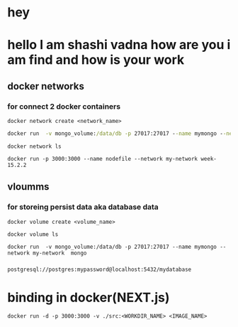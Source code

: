 # hey
# hello I am shashi vadna how are you i am find and how is your work
## docker networks
### for connect 2 docker containers 


```
docker network create <network_name>
```

```cmd
docker run  -v mongo_volume:/data/db -p 27017:27017 --name mymongo --network my-network  mongo
```

```
docker network ls
```

```
docker run -p 3000:3000 --name nodefile --network my-network week-15.2.2
```


## vloumms 

### for storeing persist data aka database data


```
docker volume create <volume_name>
```


```
docker volume ls
```

```
docker run  -v mongo_volume:/data/db -p 27017:27017 --name mymongo --network my-network  mongo
```


###
```
postgresql://postgres:mypassword@localhost:5432/mydatabase
```

# binding in docker(NEXT.js)

```
docker run -d -p 3000:3000 -v ./src:<WORKDIR_NAME> <IMAGE_NAME>
```








